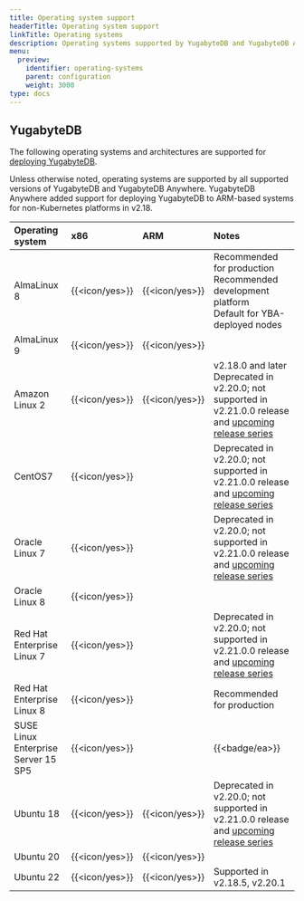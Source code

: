 ```yaml
---
title: Operating system support
headerTitle: Operating system support
linkTitle: Operating systems
description: Operating systems supported by YugabyteDB and YugabyteDB Anywhere.
menu:
  preview:
    identifier: operating-systems
    parent: configuration
    weight: 3000
type: docs
---
```


## YugabyteDB

The following operating systems and architectures are supported for [deploying YugabyteDB](../../../deploy/manual-deployment/).

Unless otherwise noted, operating systems are supported by all supported versions of YugabyteDB and YugabyteDB Anywhere. YugabyteDB Anywhere added support for deploying YugabyteDB to ARM-based systems for non-Kubernetes platforms in v2.18.

| Operating system | x86            | ARM            | Notes |
| :--------------- | :------------- | :------------- | :---- |
| AlmaLinux 8      | {{<icon/yes>}} | {{<icon/yes>}} | Recommended for production<br>Recommended development platform<br>Default for YBA-deployed nodes |
| AlmaLinux 9      | {{<icon/yes>}} | {{<icon/yes>}} |       |
| Amazon Linux 2   | {{<icon/yes>}} | {{<icon/yes>}} | v2.18.0 and later<br>Deprecated in v2.20.0; not supported in v2.21.0.0 release and [upcoming release series](../../../releases/#upcoming-release-series) |
| CentOS7          | {{<icon/yes>}} |                | Deprecated in v2.20.0; not supported in v2.21.0.0 release and [upcoming release series](../../../releases/#upcoming-release-series) |
| Oracle Linux 7         | {{<icon/yes>}} |                | Deprecated in v2.20.0; not supported in v2.21.0.0 release and [upcoming release series](../../../releases/#upcoming-release-series)|
| Oracle Linux 8         | {{<icon/yes>}} |                | |
| Red Hat Enterprise Linux 7 | {{<icon/yes>}} |      | Deprecated in v2.20.0; not supported in v2.21.0.0 release and [upcoming release series](../../../releases/#upcoming-release-series) |
| Red Hat Enterprise Linux 8 | {{<icon/yes>}} |      | Recommended for production |
| SUSE Linux Enterprise Server 15 SP5 | {{<icon/yes>}} |     | {{<badge/ea>}} |
| Ubuntu 18        | {{<icon/yes>}} | {{<icon/yes>}} | Deprecated in v2.20.0; not supported in v2.21.0.0 release and [upcoming release series](../../../releases/#upcoming-release-series) |
| Ubuntu 20        | {{<icon/yes>}} | {{<icon/yes>}} |       |
| Ubuntu 22        | {{<icon/yes>}} | {{<icon/yes>}} | Supported in v2.18.5, v2.20.1 |

<!-- | Red Hat Enterprise Linux&nbsp;9.3 | {{<icon/yes>}} |  | v2.20.3 and later<br>Recommended for production | -->